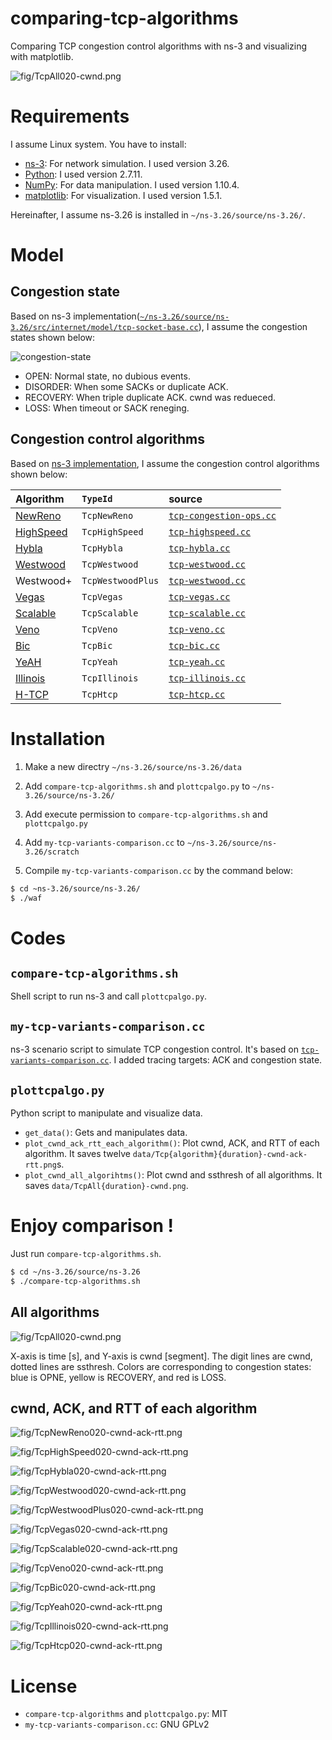 # comparing-tcp-algorithms

Comparing TCP congestion control algorithms with ns-3 and visualizing with matplotlib.

![fig/TcpAll020-cwnd.png](fig/TcpAll020-cwnd.png)

# Requirements

I assume Linux system. You have to install:
* [ns-3](https://www.nsnam.org/): For network simulation. I used version 3.26.
* [Python](https://www.python.org/): I used version 2.7.11.
* [NumPy](http://www.numpy.org/): For data manipulation. I used version 1.10.4.
* [matplotlib](http://matplotlib.org/): For visualization. I used version 1.5.1.

Hereinafter, I assume ns-3.26 is installed in `~/ns-3.26/source/ns-3.26/`.

# Model

## Congestion state

Based on ns-3 implementation([`~/ns-3.26/source/ns-3.26/src/internet/model/tcp-socket-base.cc`](https://www.nsnam.org/docs/release/3.26/doxygen/tcp-socket-base_8cc.html)), I assume the congestion states shown below:

![congestion-state](fig/congestion-state.png)

* OPEN: Normal state, no dubious events.
* DISORDER: When some SACKs or duplicate ACK.
* RECOVERY: When triple duplicate ACK. cwnd was redueced.
* LOSS: When timeout or SACK reneging.

## Congestion control algorithms

Based on [ns-3 implementation](https://www.nsnam.org/docs/models/html/tcp.html), I assume the congestion control algorithms shown below:

|Algorithm|`TypeId`|source|
|:--|:--|:--|
|[NewReno](https://tools.ietf.org/html/rfc6582) | `TcpNewReno`| [`tcp-congestion-ops.cc`](https://www.nsnam.org/docs/release/3.26/doxygen/tcp-congestion-ops_8cc.html)|
|[HighSpeed](https://tools.ietf.org/html/rfc3649) | `TcpHighSpeed`|[`tcp-highspeed.cc`](https://www.nsnam.org/docs/release/3.26/doxygen/tcp-highspeed_8cc.html) |
|[Hybla](http://www.mathcs.emory.edu/~cheung/Courses/558/Syllabus/Papers/TCP-Hybla.pdf) | `TcpHybla`| [`tcp-hybla.cc`](https://www.nsnam.org/docs/release/3.26/doxygen/tcp-hybla_8cc.html) |
|[Westwood](https://pdfs.semanticscholar.org/d3f0/a499906d7821cf204d9ca26900c11179777e.pdf) | `TcpWestwood`| [`tcp-westwood.cc`](https://www.nsnam.org/docs/release/3.26/doxygen/tcp-westwood_8cc.html) |
|Westwood+ | `TcpWestwoodPlus`| [`tcp-westwood.cc`](https://www.nsnam.org/docs/release/3.26/doxygen/tcp-westwood_8cc.html) |
|[Vegas](http://cseweb.ucsd.edu/~rbraud/jsac.pdf) | `TcpVegas` | [`tcp-vegas.cc`](https://www.nsnam.org/docs/release/3.26/doxygen/tcp-vegas_8cc.html) |
|[Scalable](http://citeseerx.ist.psu.edu/viewdoc/download?doi=10.1.1.107.5330&rep=rep1&type=pdf) | `TcpScalable`| [`tcp-scalable.cc`](https://www.nsnam.org/docs/release/3.26/doxygen/tcp-scalable_8cc.html) |
|[Veno](http://ieeexplore.ieee.org/document/1177186/) | `TcpVeno`| [`tcp-veno.cc`](https://www.nsnam.org/docs/release/3.26/doxygen/tcp-veno_8cc.html) |
|[Bic](http://infocom2004.ieee-infocom.org/Papers/52_4.PDF) | `TcpBic`| [`tcp-bic.cc`](https://www.nsnam.org/docs/release/3.26/doxygen/tcp-bic_8cc.html) |
|[YeAH](http://infocom.uniroma1.it/~vacirca/yeah/yeah.pdf) | `TcpYeah`| [`tcp-yeah.cc`](https://www.nsnam.org/docs/release/3.26/doxygen/tcp-yeah_8cc.html) |
|[Illinois](http://dl.acm.org/citation.cfm?id=1190166) | `TcpIllinois`| [`tcp-illinois.cc`](https://www.nsnam.org/docs/release/3.26/doxygen/tcp-illinois_8cc.html) |
|[H-TCP](http://citeseerx.ist.psu.edu/viewdoc/download?doi=10.1.1.3.7816&rep=rep1&type=pdf) | `TcpHtcp`| [`tcp-htcp.cc`](https://www.nsnam.org/docs/release/3.26/doxygen/tcp-htcp_8cc.html) |

# Installation

1. Make a new directry `~/ns-3.26/source/ns-3.26/data`

2. Add `compare-tcp-algorithms.sh` and `plottcpalgo.py` to `~/ns-3.26/source/ns-3.26/`

3. Add execute permission to `compare-tcp-algorithms.sh` and `plottcpalgo.py`

4. Add `my-tcp-variants-comparison.cc` to `~/ns-3.26/source/ns-3.26/scratch`

5. Compile `my-tcp-variants-comparison.cc` by the command below:

```bash
$ cd ~ns-3.26/source/ns-3.26/
$ ./waf
```


# Codes

## `compare-tcp-algorithms.sh`

Shell script to run ns-3 and call `plottcpalgo.py`. 

## `my-tcp-variants-comparison.cc`

ns-3 scenario script to simulate TCP congestion control. It's based on [`tcp-variants-comparison.cc`](https://www.nsnam.org/docs/release/3.26/doxygen/tcp-variants-comparison_8cc.html). I added tracing targets: ACK and congestion state.

## `plottcpalgo.py`

Python script to manipulate and visualize data. 

* `get_data()`: Gets and manipulates data. 
* `plot_cwnd_ack_rtt_each_algorithm()`: Plot cwnd, ACK, and RTT of each algorithm. It saves twelve `data/Tcp{algorithm}{duration}-cwnd-ack-rtt.png`s.
* `plot_cwnd_all_algorihtms()`: Plot cwnd and ssthresh of all algorithms. It saves  `data/TcpAll{duration}-cwnd.png`.

# Enjoy comparison !
Just run `compare-tcp-algorithms.sh`.

```bash
$ cd ~/ns-3.26/source/ns-3.26
$ ./compare-tcp-algorithms.sh
```

## All algorithms

![fig/TcpAll020-cwnd.png](fig/TcpAll020-cwnd.png)

X-axis is time [s], and Y-axis is cwnd [segment]. The digit lines are cwnd, dotted lines are ssthresh. Colors are corresponding to congestion states: blue is OPNE, yellow is RECOVERY, and red is LOSS.

## cwnd, ACK, and RTT of each algorithm

![fig/TcpNewReno020-cwnd-ack-rtt.png](fig/TcpNewReno020-cwnd-ack-rtt.png)

![fig/TcpHighSpeed020-cwnd-ack-rtt.png](fig/TcpHighSpeed020-cwnd-ack-rtt.png)

![fig/TcpHybla020-cwnd-ack-rtt.png](fig/TcpHybla020-cwnd-ack-rtt.png)

![fig/TcpWestwood020-cwnd-ack-rtt.png](fig/TcpWestwood020-cwnd-ack-rtt.png)

![fig/TcpWestwoodPlus020-cwnd-ack-rtt.png](fig/TcpWestwoodPlus020-cwnd-ack-rtt.png)

![fig/TcpVegas020-cwnd-ack-rtt.png](fig/TcpVegas020-cwnd-ack-rtt.png)

![fig/TcpScalable020-cwnd-ack-rtt.png](fig/TcpScalable020-cwnd-ack-rtt.png)

![fig/TcpVeno020-cwnd-ack-rtt.png](fig/TcpVeno020-cwnd-ack-rtt.png)

![fig/TcpBic020-cwnd-ack-rtt.png](fig/TcpBic020-cwnd-ack-rtt.png)

![fig/TcpYeah020-cwnd-ack-rtt.png](fig/TcpYeah020-cwnd-ack-rtt.png)

![fig/TcpIllinois020-cwnd-ack-rtt.png](fig/TcpIllinois020-cwnd-ack-rtt.png)

![fig/TcpHtcp020-cwnd-ack-rtt.png](fig/TcpHtcp020-cwnd-ack-rtt.png)

# License
* `compare-tcp-algorithms` and `plottcpalgo.py`: MIT
* `my-tcp-variants-comparison.cc`: GNU GPLv2
